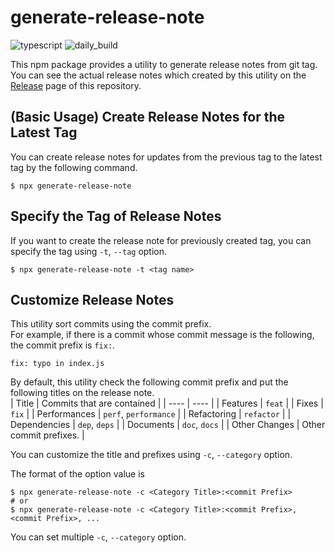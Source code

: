 # generate-release-note
![typescript](https://github.com/um7a/generate-release-note/actions/workflows/typescript.yml/badge.svg?branch=main)
![daily_build](https://github.com/um7a/generate-release-note/actions/workflows/daily_build.yml/badge.svg?branch=main)

This npm package provides a utility to generate release notes from git tag.  
You can see the actual release notes which created by this utility on the [Release](https://github.com/um7a/generate-release-note/releases) page of this repository.


## (Basic Usage) Create Release Notes for the Latest Tag

You can create release notes for updates from the previous tag to the latest tag by the following command.

```
$ npx generate-release-note
```

## Specify the Tag of Release Notes
If you want to create the release note for previously created tag, you can specify the tag using `-t`, `--tag` option.

```
$ npx generate-release-note -t <tag name>
```

## Customize Release Notes

This utility sort commits using the commit prefix.  
For example, if there is a commit whose commit message is the following, the commit prefix is `fix:`.

```
fix: typo in index.js
```

By default, this utility check the following commit prefix and put the following titles on the release note.  
| Title | Commits that are contained |
| ---- | ---- |
| Features | `feat` |
| Fixes | `fix` |
| Performances | `perf`, `performance` |
| Refactoring | `refactor` |
| Dependencies | `dep`, `deps` |
| Documents | `doc`, `docs` |
| Other Changes | Other commit prefixes. |

You can customize the title and prefixes using `-c`, `--category` option.

The format of the option value is
```
$ npx generate-release-note -c <Category Title>:<commit Prefix>
# or
$ npx generate-release-note -c <Category Title>:<commit Prefix>,<commit Prefix>, ...
```
You can set multiple `-c`, `--category` option.  
